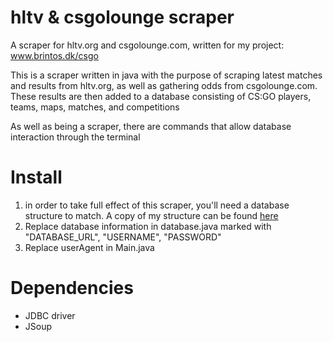 # hltv & csgolounge scraper
A scraper for hltv.org and csgolounge.com, written for my project: www.brintos.dk/csgo

This is a scraper written in java with the purpose of scraping latest matches and results from hltv.org, 
as well as gathering odds from csgolounge.com. These results are then added to a database consisting of CS:GO players, teams, maps,
matches, and competitions

As well as being a scraper, there are commands that allow database interaction through the terminal




# Install
1. in order to take full effect of this scraper, you'll need a database structure to match. A copy of my structure can be found [here](http://brintos.dk/csgo/database_structure.pdf)
2. Replace database information in database.java marked with "DATABASE_URL", "USERNAME", "PASSWORD"
3. Replace userAgent in Main.java

# Dependencies
- JDBC driver
- JSoup